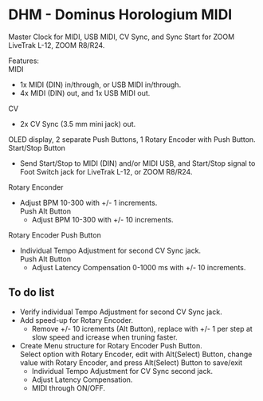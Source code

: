 # DHM - Dominus Horologium MIDI
Master Clock for MIDI, USB MIDI, CV Sync, and Sync Start for ZOOM LiveTrak L-12, ZOOM R8/R24.

Features:<br/>
MIDI 
 - 1x MIDI (DIN) in/through, or USB MIDI in/through.
 - 4x MIDI (DIN) out, and 1x USB MIDI out.

CV
 - 2x CV Sync (3.5 mm mini jack) out.
 
OLED display, 2 separate Push Buttons, 1 Rotary Encoder with Push Button.<br/>
Start/Stop Button
 - Send Start/Stop to MIDI (DIN) and/or MIDI USB, and Start/Stop signal to Foot Switch jack for LiveTrak L-12, or ZOOM R8/R24.

Rotary Enconder
 - Adjust BPM 10-300 with +/- 1 increments.<br/>
   Push Alt Button
   - Adjust BPM 10-300 with +/- 10 increments.

Rotary Encoder Push Button
 - Individual Tempo Adjustment for second CV Sync jack.<br/>
   Push Alt Button
   - Adjust Latency Compensation 0-1000 ms with +/- 10 increments.

## To do list
- Verify individual Tempo Adjustment for second CV Sync jack.
- Add speed-up for Rotary Encoder.
  - Remove +/- 10 icrements (Alt Button), replace with +/- 1 per step at slow speed and icrease when truning faster.
- Create Menu structure for Rotary Encoder Push Button.<br/>
  Select option with Rotary Encoder, edit with Alt(Select) Button, change value with Rotary Encoder, and press Alt(Select) Button to save/exit
  - Individual Tempo Adjustment for CV Sync second jack.
  - Adjust Latency Compensation.
  - MIDI through ON/OFF.
  
